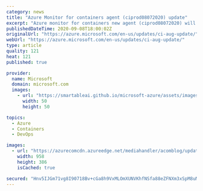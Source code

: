 ```yaml
---
category: news
title: "Azure Monitor for containers agent (ciprod08072020) update"
excerpt: "Azure monitor for containers new agent (ciprod08072020) will support new features & fixes such as monitoring support of deployments & Horizontal Pod Autoscaler(HPAs), displaying correct node status & health(tab) access through limited preview program."
publishedDateTime: 2020-09-08T18:00:02Z
originalUrl: "https://azure.microsoft.com/en-us/updates/ci-aug-update/"
webUrl: "https://azure.microsoft.com/en-us/updates/ci-aug-update/"
type: article
quality: 121
heat: 121
published: true

provider:
  name: Microsoft
  domain: microsoft.com
  images:
    - url: "https://smartableai.github.io/microsoft-azure/assets/images/organizations/microsoft.com-50x50.jpg"
      width: 50
      height: 50

topics:
  - Azure
  - Containers
  - DevOps

images:
  - url: "https://azurecomcdn.azureedge.net/mediahandler/acomblog/updates/UpdatesV2/blog/1f644ecd-b44f-4a18-b689-92551c059b62.jpg"
    width: 958
    height: 386
    isCached: true

secured: "Hnv5IJGm71vg8I90718Bv+cGa8h9VxMLOmXUNVKhfNSfa88eZFNXm3xSpM8uMO+ae2XQP9Fg6WLmibH7AQvhmKfJsJzcWmlTRMBsS6D8vRDeWXGr3q75H7IuYlnJ4zf74qLl6YezFg9ISyKBQFOcLPV3tKbFiHrZOkZlSPJGUucv1HDhs8wDHZGkNcLqKwKJnDuOcO2mf57Ye8PqBYEJ508xscO93RKNknjv77VFJjTmbX2JHPAr8YeZR3P4C91+xWo7kyPQRhfj6WJDG382tC6ONDww1cESxEUOrLRAASRYqwMCW/EfiCrypiHTpUhTVNA614s6KBtS5sZgkWzI0Gy9oJFn8jFAFezldmd0E1w=;vkcb0FrVy/blxLJbgA7r9w=="
---
```


